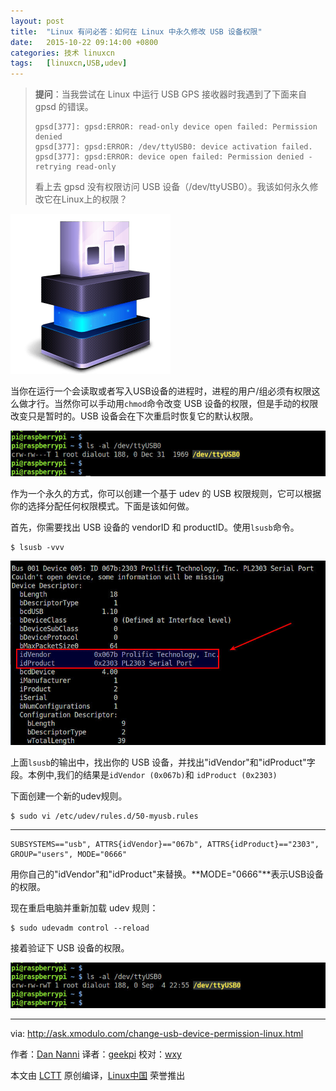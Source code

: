 ```yaml
---
layout: post
title:	"Linux 有问必答：如何在 Linux 中永久修改 USB 设备权限"
date:	2015-10-22 09:14:00 +0800 
categories:	技术 linuxcn 
tags:	[linuxcn,USB,udev]
---
```




> 
> **提问**：当我尝试在 Linux 中运行 USB GPS 接收器时我遇到了下面来自 gpsd 的错误。
> 
> 
> 
> ```
> gpsd[377]: gpsd:ERROR: read-only device open failed: Permission denied
> gpsd[377]: gpsd:ERROR: /dev/ttyUSB0: device activation failed.
> gpsd[377]: gpsd:ERROR: device open failed: Permission denied - retrying read-only 
> 
> ```
> 
> 看上去 gpsd 没有权限访问 USB 设备（/dev/ttyUSB0）。我该如何永久修改它在Linux上的权限？
> 
> 
> 


![](/Asserts/Images/album/201510/21/221907buuu7yy6ebay7r9b.png)


当你在运行一个会读取或者写入USB设备的进程时，进程的用户/组必须有权限这么做才行。当然你可以手动用`chmod`命令改变 USB 设备的权限，但是手动的权限改变只是暂时的。USB 设备会在下次重启时恢复它的默认权限。


![](/Asserts/Images/album/201510/21/221921ukoi2kjbzm8irnom.jpg)


作为一个永久的方式，你可以创建一个基于 udev 的 USB 权限规则，它可以根据你的选择分配任何权限模式。下面是该如何做。


首先，你需要找出 USB 设备的 vendorID 和 productID。使用`lsusb`命令。



```
$ lsusb -vvv 

```

![](/Asserts/Images/album/201510/21/221927xf9d70089b0idzbb.jpg)


上面`lsusb`的输出中，找出你的 USB 设备，并找出"idVendor"和"idProduct"字段。本例中,我们的结果是`idVendor (0x067b)`和 `idProduct (0x2303)`


下面创建一个新的udev规则。



```
$ sudo vi /etc/udev/rules.d/50-myusb.rules 

```



---



```
SUBSYSTEMS=="usb", ATTRS{idVendor}=="067b", ATTRS{idProduct}=="2303", GROUP="users", MODE="0666"

```

用你自己的"idVendor"和"idProduct"来替换。**MODE="0666"**表示USB设备的权限。


现在重启电脑并重新加载 udev 规则：



```
$ sudo udevadm control --reload 

```

接着验证下 USB 设备的权限。


![](/Asserts/Images/album/201510/21/221928zdfdryz1tud01mfd.jpg)




---


via: <http://ask.xmodulo.com/change-usb-device-permission-linux.html>


作者：[Dan Nanni](http://ask.xmodulo.com/author/nanni) 译者：[geekpi](https://github.com/geekpi) 校对：[wxy](https://github.com/wxy)


本文由 [LCTT](https://github.com/LCTT/TranslateProject) 原创编译，[Linux中国](https://linux.cn/) 荣誉推出
